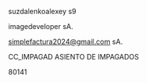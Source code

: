suzdalenkoalexey
s9

imagedeveloper
sA.

simplefactura2024@gmail.com
sA.


CC_IMPAGAD ASIENTO DE IMPAGADOS

80141